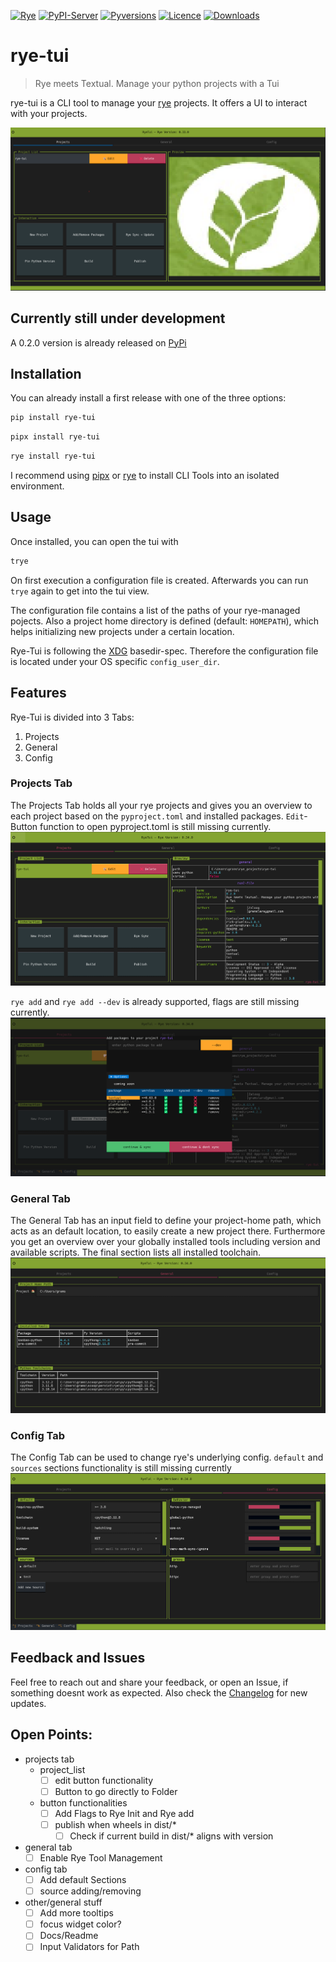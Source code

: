 
[![Rye](https://img.shields.io/endpoint?url=https://raw.githubusercontent.com/astral-sh/rye/main/artwork/badge.json)](https://rye-up.com)
[![PyPI-Server](https://img.shields.io/pypi/v/rye-tui.svg)](https://pypi.org/project/rye-tui/)
[![Pyversions](https://img.shields.io/pypi/pyversions/rye-tui.svg)](https://pypi.python.org/pypi/rye-tui)
[![Licence](https://img.shields.io/pypi/l/rye-tui.svg)](https://github.com/astral-sh/rye-tui/blob/main/LICENSE)
[![Downloads](https://static.pepy.tech/badge/rye-tui)](https://pepy.tech/project/rye-tui)

# rye-tui

> Rye meets Textual. Manage your python projects with a Tui

rye-tui is a CLI tool to manage your [rye] projects. It offers a UI to interact with your projects.

![header_image](https://raw.githubusercontent.com/Zaloog/rye-tui/main/images/image_rye_demo_preview.png)

## Currently still under development
A 0.2.0 version is already released on [PyPi]

## Installation

You can already install a first release with one of the three options:

```bash
pip install rye-tui
```

```bash
pipx install rye-tui
```

```bash
rye install rye-tui
```
I recommend using [pipx] or [rye] to install CLI Tools into an isolated environment.

## Usage

Once installed, you can open the tui with
```bash
trye
```

On first execution a configuration file is created. Afterwards you can run `trye` again to get into the tui view.

The configuration file contains a list of the paths of your rye-managed pojects.
Also a project home directory is defined (default: `HOMEPATH`), which helps initializing new projects under a certain location.

Rye-Tui is following the [XDG] basedir-spec. Therefore the configuration file is located under your OS specific `config_user_dir`.


## Features

Rye-Tui is divided into 3 Tabs:
1. Projects
2. General
3. Config

### Projects Tab
The Projects Tab holds all your rye projects and gives you an overview to each project based on the `pyproject.toml` and installed packages.
`Edit`- Button function to open pyproject.toml is still missing currently. 
![project_image](https://raw.githubusercontent.com/Zaloog/rye-tui/main/images/image_rye_project.png)

`rye add` and  `rye add --dev` is already supported, flags are still missing currently.
![add_image](https://raw.githubusercontent.com/Zaloog/rye-tui/main/images/image_rye_add.png)

### General Tab
The General Tab has an input field to define your project-home path, which acts as an default location, to easily create a new project there.
Furthermore you get an overview over your globally installed tools including version and available scripts.
The final section lists all installed toolchain.
![general_image](https://raw.githubusercontent.com/Zaloog/rye-tui/main/images/image_rye_general.png)

### Config Tab
The Config Tab can be used to change rye's underlying config.
`default` and `sources` sections functionality is still missing currently
![config_image](https://raw.githubusercontent.com/Zaloog/rye-tui/main/images/image_rye_config.png)

## Feedback and Issues
Feel free to reach out and share your feedback, or open an Issue, if something doesnt work as expected.
Also check the [Changelog](https://github.com/Zaloog/rye-tui/blob/main/CHANGELOG.md) for new updates.

## Open Points:
- projects tab
    - project_list
        - [ ] edit button functionality
        - [ ] Button to go directly to Folder
    - button functionalities
        - [ ] Add Flags to Rye Init and Rye add
        - [ ] publish when wheels in dist/*
            - [ ] Check if current build in dist/* aligns with version
- general tab
    - [ ] Enable Rye Tool Management
- config tab
    - [ ] Add default Sections
    - [ ] source adding/removing
- other/general stuff
    - [ ] Add more tooltips
    - [ ] focus widget color?
    - [ ] Docs/Readme
    - [ ] Input Validators for Path

[XDG]: https://specifications.freedesktop.org/basedir-spec/basedir-spec-latest.html
[platformdirs]: https://platformdirs.readthedocs.io/en/latest/
[textual]: https://textual.textualize.io
[pipx]: https://github.com/pypa/pipx
[rye]: https://rye-up.com
[PyPi]: https://pypi.org/project/rye-tui/
